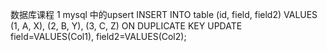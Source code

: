 数据库课程
1 mysql 中的upsert
INSERT INTO table (id, field, field2) VALUES (1, A, X), (2, B, Y), (3, C, Z)
ON DUPLICATE KEY UPDATE field=VALUES(Col1), field2=VALUES(Col2);